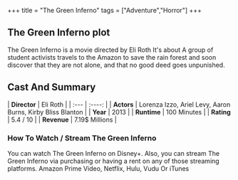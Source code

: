 +++
title = "The Green Inferno"
tags = ["Adventure","Horror"]
+++
## The Green Inferno plot
The Green Inferno is a movie directed by Eli Roth It's about A group of student activists travels to the Amazon to save the rain forest and soon discover that they are not alone, and that no good deed goes unpunished.
## Cast And Summary
| **Director**      | Eli Roth |
    | :---        |    :----:   |
    |  **Actors** | Lorenza Izzo, Ariel Levy, Aaron Burns, Kirby Bliss Blanton |
    | **Year**   | 2013    |
    |  **Runtime** | 100 Minutes |
    |  **Rating** | 5.4 / 10 | 
    |  **Revenue** | 7.19$ Millions |
### How To Watch / Stream The Green Inferno
You can watch The Green Inferno on Disney+.
Also, you can stream The Green Inferno via purchasing or having a rent on any of those streaming platforms.
Amazon Prime Video, Netflix, Hulu, Vudu Or iTunes